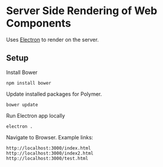 # Server Side Rendering of Web Components

Uses [Electron] to render on the server.

[Electron]: <https://github.com/electron/electron>

## Setup

Install Bower
```
npm install bower
```
Update installed packages for Polymer.

```
bower update
```
Run Electron app locally
```
electron .
```
Navigate to Browser. Example links:
```
http://localhost:3000/index.html
http://localhost:3000/index2.html
http://localhost:3000/test.html
```